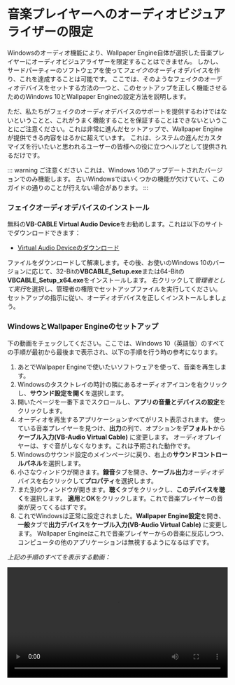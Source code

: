 # 音楽プレイヤーへのオーディオビジュアライザーの限定

Windowsのオーディオ機能により、Wallpaper Engine自体が選択した音楽プレイヤーにオーディオビジュアライザーを限定することはできません。 しかし、サードパーティーのソフトウェアを使って*フェイクの*オーディオデバイスを作り、これを達成することは可能です。 ここでは、そのようなフェイクのオーディオデバイスをセットする方法の一つと、このセットアップを正しく機能させるためのWindows 10とWallpaper Engineの設定方法を説明します。

ただ、私たちがフェイクのオーディオデバイスのサポートを提供するわけではないということと、これがうまく機能することを保証することはできないということにご注意ください。これは非常に進んだセットアップで、Wallpaper Engineが提供できる内容をはるかに超えています。 これは、システムの進んだカスタマイズを行いたいと思われるユーザーの皆様への役に立つヘルプとして提供されるだけです。

::: warning
ご注意ください これは、Windows 10のアップデートされたバージョンでのみ機能します。 古いWindowsではいくつかの機能が欠けていて、このガイドの通りのことが行えない場合があります。
:::

### フェイクオーディオデバイスのインストール

無料の**VB-CABLE Virtual Audio Device**をお勧めします。これは以下のサイトでダウンロードできます：

* [Virtual Audio Deviceのダウンロード](https://www.vb-audio.com/Cable/)

ファイルをダウンロードして解凍します。その後、お使いのWindows 10のバージョンに応じて、32-Bitの**VBCABLE_Setup.exe**または64-Bitの**VBCABLE_Setup_x64.exe**をインストールします。 右クリックして*管理者として実行*を選択し、管理者の権限でセットアップファイルを実行してください。 セットアップの指示に従い、オーディオデバイスを正しくインストールしましょう。

### WindowsとWallpaper Engineのセットアップ

下の動画をチェックしてください。ここでは、Windows 10（英語版）のすべての手順が最初から最後まで表示され、以下の手順を行う時の参考になります。

1. あとでWallpaper Engineで使いたいソフトウェアを使って、音楽を再生します。
2. Windowsのタスクトレイの時計の隣にあるオーディオアイコンを右クリックし、**サウンド設定を開く**を選択します。
3. 開いたページを一番下までスクロールし、**アプリの音量とデバイスの設定**をクリックします。
4. オーディオを再生するアプリケーションすべてがリスト表示されます。 使っている音楽プレイヤーを見つけ、**出力**の列で、オプションを**デフォルト**から**ケーブル入力(VB-Audio Virtual Cable)** に変更します。 オーディオプレイヤーは、すぐ音がしなくなります。これは予期された動作です。
5. Windowsのサウンド設定のメインページに戻り、右上の**サウンドコントロールパネル**を選択します。
6. 小さなウィンドウが開きます。**録音**タブを開き、**ケーブル出力**オーディオデバイスを右クリックして**プロパティ**を選択します。
7. また別のウィンドウが開きます。**聴く**タブをクリックし、**このデバイスを聴く**を選択します。 **適用**と**OK**をクリックします。これで音楽プレイヤーの音楽が戻ってくるはずです。
8. これでWindowsは正常に設定されました。**Wallpaper Engine設定**を開き、**一般**タブで**出力デバイス**を**ケーブル入力(VB-Audio Virtual Cable)** に変更します。 Wallpaper Engineはこれで音楽プレイヤーからの音楽に反応しつつ、コンピュータの他のアプリケーションは無視するようになるはずです。

*上記の手順のすべてを表示する動画：*

<video width="100%" controls>
  <source src="/videos/audioinputdevice.mp4" type="video/mp4">
  お使いのブラウザが動画タグをサポートしていません。
</video>
